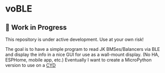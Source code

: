 # voBLE

## 🚧 Work in Progress

This repository is under active development. Use at your own risk!

The goal is to have a simple program to read JK BMSes/Balancers via BLE and display the info in a nice GUI for use as a wall-mount display. (No HA, ESPHome, mobile app, etc.) Eventually I want to create a MicroPython version to use on a [CYD](https://github.com/witnessmenow/ESP32-Cheap-Yellow-Display)